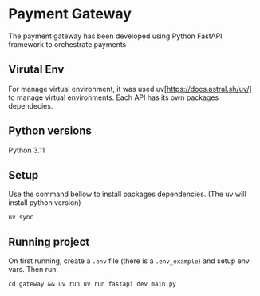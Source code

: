 # Payment Gateway

The payment gateway has been developed using Python FastAPI framework to orchestrate payments

## Virutal Env

For manage virtual environment, it was used uv[https://docs.astral.sh/uv/] to manage virtual environments. Each API has its own packages dependecies.

## Python versions

Python 3.11

## Setup

Use the command bellow to install packages dependencies. (The uv will install python version)

```
uv sync
```

## Running project

On first running, create a `.env` file (there is a `.env_example`) and setup env vars. Then run:

```
cd gateway && uv run uv run fastapi dev main.py
```
